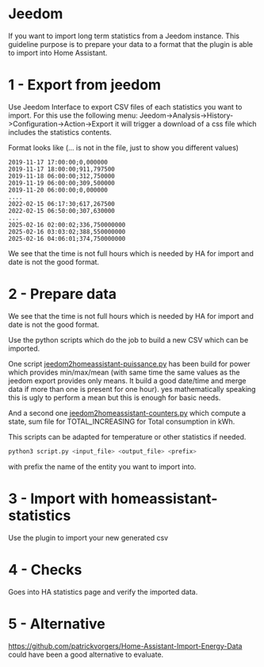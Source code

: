 # Jeedom

If you want to import long term statistics from a Jeedom instance. This guideline purpose is to prepare your data to a format that the plugin is able to import into Home Assistant.

# 1 - Export from jeedom

Use Jeedom Interface to export CSV files of each statistics you want to import. For this use the following menu: Jeedom->Analysis->History->Configuration->Action->Export it will trigger a download of a css file which includes the statistics contents.

Format looks like (... is not in the file, just to show you different values)

```
2019-11-17 17:00:00;0,000000
2019-11-17 18:00:00;911,797500
2019-11-18 06:00:00;312,750000
2019-11-19 06:00:00;309,500000
2019-11-20 06:00:00;0,000000
....
2022-02-15 06:17:30;617,267500
2022-02-15 06:50:00;307,630000
...
2025-02-16 02:00:02;336,750000000
2025-02-16 03:03:02;388,550000000
2025-02-16 04:06:01;374,750000000
```

We see that the time is not full hours which is needed by HA for import and date is not the good format.

# 2 - Prepare data

We see that the time is not full hours which is needed by HA for import and date is not the good format.

Use the python scripts which do the job to build a new CSV which can be imported.

One script [jeedom2homeassistant-puissance.py](jeedom2homeassistant-puissance.py]) has been build for power which provides min/max/mean (with same time the same values as the jeedom export provides only means. It build a good date/time and merge data if more than one is present for one hour). yes mathematically speaking this is ugly to perform a mean but this is enough for basic needs.

And a second one [jeedom2homeassistant-counters.py](jeedom2homeassistant-counters.py]) which compute a state, sum file for TOTAL_INCREASING for Total consumption in kWh.

This scripts can be adapted for temperature or other statistics if needed.
```bash
python3 script.py <input_file> <output_file> <prefix>
```
with prefix the name of the entity you want to import into.

# 3 - Import with homeassistant-statistics

Use the plugin to import your new generated csv

# 4 - Checks

Goes into HA statistics page and verify the imported data.

# 5 - Alternative

https://github.com/patrickvorgers/Home-Assistant-Import-Energy-Data could have been a good alternative to evaluate.

